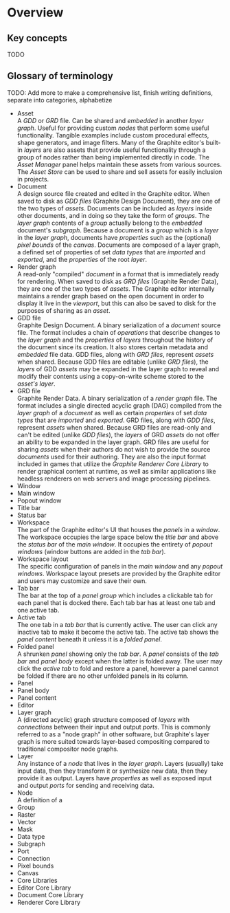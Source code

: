 # Overview

## Key concepts

TODO

## Glossary of terminology

TODO: Add more to make a comprehensive list, finish writing definitions, separate into categories, alphabetize

- Asset  
  A *GDD* or *GRD* file. Can be shared and *embedded* in another *layer graph*. Useful for providing custom *nodes* that perform some useful functionality. Tangible examples include custom procedural effects, shape generators, and image filters. Many of the Graphite editor's built-in *layers* are also assets that provide useful functionality through a group of nodes rather than being implemented directly in code. The *Asset Manager* panel helps maintain these assets from various sources. The *Asset Store* can be used to share and sell assets for easily inclusion in projects.
- Document  
  A design source file created and edited in the Graphite editor. When saved to disk as *GDD files* (Graphite Design Document), they are one of the two types of *assets*. Documents can be included as *layers* inside other documents, and in doing so they take the form of *groups*. The *layer graph* contents of a *group* actually belong to the *embedded* document's *subgraph*. Because a document is a *group* which is a *layer* in the *layer graph*, documents have *properties* such as the (optional) *pixel bounds* of the *canvas*. Documents are composed of a layer graph, a defined set of properties of set *data types* that are *imported* and *exported*, and the *properties* of the root *layer*.
- Render graph  
  A read-only "compiled" *document* in a format that is immediately ready for rendering. When saved to disk as *GRD files* (Graphite Render Data), they are one of the two types of *assets*. The Graphite editor internally maintains a render graph based on the open document in order to display it live in the *viewport*, but this can also be saved to disk for the purposes of sharing as an *asset*.
- GDD file  
  Graphite Design Document. A binary serialization of a *document* source file. The format includes a chain of *operations* that describe changes to the *layer graph* and the *properties* of *layers* throughout the history of the document since its creation. It also stores certain metadata and *embedded* file data. GDD files, along with *GRD files*, represent *assets* when shared. Because GDD files are editable (unlike *GRD files*), the *layers* of GDD *assets* may be expanded in the layer graph to reveal and modify their contents using a copy-on-write scheme stored to the *asset's* *layer*.
- GRD file  
  Graphite Render Data. A binary serialization of a *render graph* file. The format includes a single directed acyclic graph (DAG) compiled from the *layer graph* of a *document* as well as certain *properties* of set *data types* that are *imported* and *exported*. GRD files, along with *GDD files*, represent *assets* when shared. Because GRD files are read-only and can't be edited (unlike *GDD files*), the *layers* of GRD *assets* do not offer an ability to be expanded in the layer graph. GRD files are useful for sharing *assets* when their authors do not wish to provide the source *documents* used for their authoring. They are also the input format included in games that utilize the *Graphite Renderer Core Library* to render graphical content at runtime, as well as similar applications like headless renderers on web servers and image processing pipelines.
- Window
- Main window
- Popout window
- Title bar
- Status bar
- Workspace  
  The part of the Graphite editor's UI that houses the *panels* in a *window*. The workspace occupies the large space below the *title bar* and above the *status bar* of the *main window*. It occupies the entirety of *popout windows* (window buttons are added in the *tab bar*).
- Workspace layout  
  The specific configuration of panels in the *main window* and any *popout windows*. Workspace layout presets are provided by the Graphite editor and users may customize and save their own.
- Tab bar  
  The bar at the top of a *panel group* which includes a clickable tab for each panel that is docked there. Each tab bar has at least one tab and one active tab.
- Active tab  
  The one tab in a *tab bar* that is currently active. The user can click any inactive tab to make it become the active tab. The active tab shows the *panel content* beneath it unless it is a *folded panel*.
- Folded panel  
  A shrunken *panel* showing only the *tab bar*. A *panel* consists of the *tab bar* and *panel body* except when the latter is folded away. The user may click the *active tab* to fold and restore a panel, however a panel cannot be folded if there are no other unfolded panels in its column.
- Panel
- Panel body
- Panel content
- Editor
- Layer graph  
  A (directed acyclic) graph structure composed of *layers* with *connections* between their input and output *ports*. This is commonly referred to as a "node graph" in other software, but Graphite's layer graph is more suited towards layer-based compositing compared to traditional compositor node graphs.
- Layer  
  Any instance of a *node* that lives in the *layer graph*. Layers (usually) take input data, then they transform it or synthesize new data, then they provide it as output. Layers have *properties* as well as exposed input and output *ports* for sending and receiving data.
- Node  
  A definition of a 
- Group
- Raster
- Vector
- Mask
- Data type
- Subgraph
- Port
- Connection
- Pixel bounds
- Canvas
- Core Libraries
- Editor Core Library
- Document Core Library
- Renderer Core Library